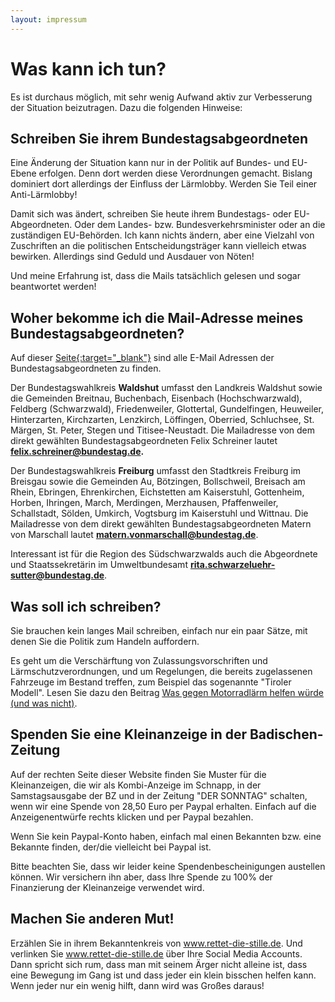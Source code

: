```yaml
---
layout: impressum
---
```


# Was kann ich tun?

Es ist durchaus möglich, mit sehr wenig Aufwand aktiv zur Verbesserung der Situation beizutragen. Dazu die folgenden Hinweise:

## Schreiben Sie ihrem Bundestagsabgeordneten 

Eine Änderung der Situation kann nur in der Politik auf Bundes- und EU-Ebene erfolgen. Denn dort werden diese Verordnungen gemacht. Bislang dominiert dort allerdings der Einfluss der Lärmlobby. Werden Sie Teil einer Anti-Lärmlobby!

Damit sich was ändert, schreiben Sie heute ihrem Bundestags- oder EU-Abgeordneten. Oder dem Landes- bzw. Bundesverkehrsminister oder an die zuständigen EU-Behörden. Ich kann nichts ändern, aber eine Vielzahl von Zuschriften an die politischen Entscheidungsträger kann vielleich etwas bewirken. Allerdings sind Geduld und Ausdauer von Nöten!

Und meine Erfahrung ist, dass die Mails tatsächlich gelesen und sogar beantwortet werden! 

## Woher bekomme ich die Mail-Adresse meines Bundestagsabgeordneten?

Auf dieser <span style="text-decoration: underline;">[Seite](https://www.bundestag.de/abgeordnete){:target="_blank"}</span> sind alle E-Mail Adressen der Bundestagsabgeordneten zu finden. 

Der Bundestagswahlkreis <b>Waldshut</b> umfasst den Landkreis Waldshut sowie die Gemeinden Breitnau, Buchenbach, Eisenbach (Hochschwarzwald), Feldberg (Schwarzwald), Friedenweiler, Glottertal, Gundelfingen, Heuweiler, Hinterzarten, Kirchzarten, Lenzkirch, Löffingen, Oberried, Schluchsee, St. Märgen, St. Peter, Stegen und Titisee-Neustadt. Die Mailadresse von dem direkt gewählten Bundestagsabgeordneten Felix Schreiner lautet <b>[felix.schreiner@bundestag.de](mailto:felix.schreiner@bundestag.de).</b>

Der Bundestagswahlkreis <b>Freiburg</b> umfasst den Stadtkreis Freiburg im Breisgau sowie die Gemeinden Au, Bötzingen, Bollschweil, Breisach am Rhein, Ebringen, Ehrenkirchen, Eichstetten am Kaiserstuhl, Gottenheim, Horben, Ihringen, March, Merdingen, Merzhausen, Pfaffenweiler, Schallstadt, Sölden, Umkirch, Vogtsburg im Kaiserstuhl und Wittnau. Die Mailadresse von dem direkt gewählten Bundestagsabgeordneten Matern von Marschall lautet <b>[matern.vonmarschall@bundestag.de](mailto:matern.vonmarschall@bundestag.de)</b>.

Interessant ist für die Region des Südschwarzwalds auch die Abgeordnete und Staatssekretärin im Umweltbundesamt <b>[rita.schwarzeluehr-sutter@bundestag.de](mailto:rita.schwarzeluehr-sutter@bundestag.de)</b>.

## Was soll ich schreiben?

Sie brauchen kein langes Mail schreiben, einfach nur ein paar Sätze, mit denen Sie die Politik zum Handeln auffordern. 

Es geht um die Verschärftung von Zulassungsvorschriften und Lärmschutzverordnungen, und um Regelungen, die bereits zugelassenen Fahrzeuge im Bestand treffen, zum Beispiel das sogenannte "Tiroler Modell". Lesen Sie dazu den Beitrag <span style='text-decoration: underline;'><a href='/2020/08/03/was-gegen-motorradlaerm-helfen-wuerde-und-was-nicht.html'>Was gegen Motorradlärm helfen würde (und was nicht)</a></span>.

## Spenden Sie eine Kleinanzeige in der Badischen-Zeitung

Auf der rechten Seite dieser Website finden Sie Muster für die Kleinanzeigen, die wir als Kombi-Anzeige im Schnapp, in der Samstagsausgabe der BZ und in der Zeitung "DER SONNTAG" schalten, wenn wir eine Spende von 28,50 Euro per Paypal erhalten. Einfach auf die Anzeigenentwürfe rechts klicken und per Paypal bezahlen. 

Wenn Sie kein Paypal-Konto haben, einfach mal einen Bekannten bzw. eine Bekannte finden, der/die vielleicht bei Paypal ist.

Bitte beachten Sie, dass wir leider keine Spendenbescheinigungen austellen können. Wir versichern ihn aber, dass Ihre Spende zu 100% der Finanzierung der Kleinanzeige verwendet wird.

## Machen Sie anderen Mut!

Erzählen Sie in ihrem Bekanntenkreis von www.rettet-die-stille.de. Und verlinken Sie <span style='text-decoration: underline;'><a href='https://www-rettet-die-stille.de'>www.rettet-die-stille.de</a></span> über Ihre Social Media Accounts. Dann spricht sich rum, dass man mit seinem Ärger nicht alleine ist, dass eine Bewegung im Gang ist und dass jeder ein klein bisschen helfen kann. Wenn jeder nur ein wenig hilft, dann wird was Großes daraus!
